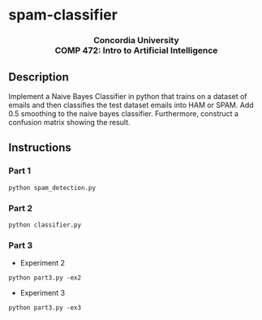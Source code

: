 # spam-classifier


<h3 align="center">Concordia University <br />
COMP 472: Intro to Artificial Intelligence </h3>

## Description


Implement a Naive Bayes Classifier in python that trains on a dataset of emails 
and then classifies the test dataset emails into HAM or SPAM. Add 0.5 smoothing to the naive bayes classifier. Furthermore, construct a confusion matrix showing the result.


## Instructions

### Part 1
```
python spam_detection.py
```

### Part 2

```
python classifier.py
```

### Part 3

- Experiment 2
```
python part3.py -ex2
```

- Experiment 3
```
python part3.py -ex3
```